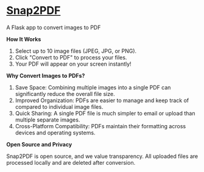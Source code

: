# [Snap2PDF](https://www.snap2pdf.net)
A Flask app to convert images to PDF

**How It Works**

1. Select up to 10 image files (JPEG, JPG, or PNG).
2. Click "Convert to PDF" to process your files.
3. Your PDF will appear on your screen instantly!

**Why Convert Images to PDFs?**

1. Save Space: Combining multiple images into a single PDF can significantly reduce the overall file size.
2. Improved Organization: PDFs are easier to manage and keep track of compared to individual image files.
3. Quick Sharing: A single PDF file is much simpler to email or upload than multiple separate images.
4. Cross-Platform Compatibility: PDFs maintain their formatting across devices and operating systems.

**Open Source and Privacy**

Snap2PDF is open source, and we value transparency. All uploaded files are processed locally and are deleted after conversion. 
